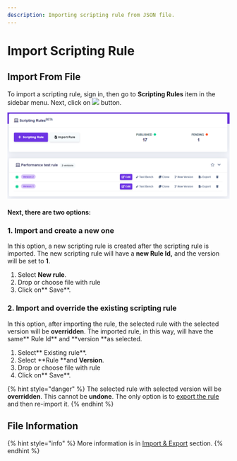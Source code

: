 ```yaml
---
description: Importing scripting rule from JSON file.
---
```


# Import Scripting Rule

## Import From File

To import a scripting rule, sign in, then go to **Scripting Rules** item in the sidebar menu. Next, click on ![](<../.gitbook/assets/screenshoteasy-6- (1).png>) button.

![](<../.gitbook/assets/image (89).png>)

#### Next, there are two options:

### 1. Import and create a new one

In this option, a new scripting rule is created after the scripting rule is imported. The new scripting rule will have a **new Rule Id,** and the version will be set to **1**.

1. Select **New rule**.
2. Drop or choose file with rule
3. Click on** Save**.

### 2. Import and override the existing scripting rule

In this option, after importing the rule, the selected rule with the selected version will be **overridden**. The imported rule, in this way, will have the same** Rule Id** and **version **as selected.

1. Select** Existing rule**.
2. Select **Rule **and **Version**.
3. Drop or choose file with rule
4. Click on** Save**.

{% hint style="danger" %}
The selected rule with selected version will be **overridden**. This cannot be **undone**. The only option is to [export the rule](../decision-tables/import-and-export-rule/export-decision-table.md) and then re-import it.
{% endhint %}

## File Information

{% hint style="info" %}
More information is in [Import & Export](../decision-tables/import-and-export-rule/) section.
{% endhint %}

##
